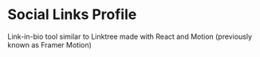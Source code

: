 # Social Links Profile

Link-in-bio tool similar to Linktree made with React and Motion (previously known as Framer Motion)
